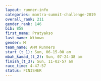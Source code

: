 ```yaml
---
layout: runner-info 
categories: mantra-summit-challenge-2019 
overall_rank: 211
gender_rank: 146
bib: 858
first_name: Pratyakso
last_name: Wibowo
gender: M
team_name: AHM Runners
start_(t_1): Sun, 06-15-00 am
mbah_kamad_(t_2): Sun, 07-24-38 am
finish_(t_3): Sun, 11-02-57 am
race_time: 4-47-57
status: FINISHER
---
```

